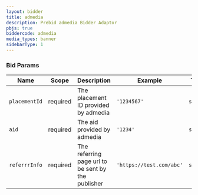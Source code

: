 ```yaml
---
layout: bidder
title: admedia
description: Prebid admedia Bidder Adaptor
pbjs: true
biddercode: admedia
media_types: banner
sidebarType: 1
---
```



### Bid Params


| Name            | Scope    | Description              | Example      | Type     |
|-----------------|----------|--------------------------|--------------|----------|
| `placementId`   | required | The placement ID provided by admedia | `'1234567'` | `string` |
| `aid`    | required | The aid provided by admedia | `'1234'` | `string` |
| `referrrInfo`    | required | The referring page url to be sent by the publisher | `'https://test.com/abc'` | `string` |
